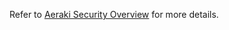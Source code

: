 Refer to [Aeraki Security Overview](https://github.com/aeraki-mesh/aeraki/blob/master/SECURITY.md) for more details.
